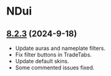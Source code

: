# NDui

## [8.2.3](https://github.com/siweia/NDui/tree/8.2.3) (2024-9-18)

- Update auras and nameplate filters.
- Fix filter buttons in TradeTabs.
- Update default skins.
- Some commented issues fixed.